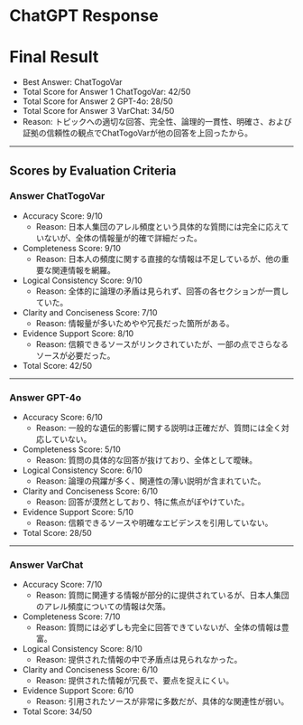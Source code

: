 # ChatGPT Response

# Final Result

- Best Answer: ChatTogoVar
- Total Score for Answer 1 ChatTogoVar: 42/50
- Total Score for Answer 2 GPT-4o: 28/50
- Total Score for Answer 3 VarChat: 34/50
- Reason: トピックへの適切な回答、完全性、論理的一貫性、明確さ、および証拠の信頼性の観点でChatTogoVarが他の回答を上回ったから。

---

## Scores by Evaluation Criteria

### Answer ChatTogoVar
- Accuracy Score: 9/10  
  - Reason: 日本人集団のアレル頻度という具体的な質問には完全に応えていないが、全体の情報量が的確で詳細だった。
- Completeness Score: 9/10  
  - Reason: 日本人の頻度に関する直接的な情報は不足しているが、他の重要な関連情報を網羅。
- Logical Consistency Score: 9/10  
  - Reason: 全体的に論理の矛盾は見られず、回答の各セクションが一貫していた。
- Clarity and Conciseness Score: 7/10  
  - Reason: 情報量が多いためやや冗長だった箇所がある。
- Evidence Support Score: 8/10  
  - Reason: 信頼できるソースがリンクされていたが、一部の点でさらなるソースが必要だった。
- Total Score: 42/50

---

### Answer GPT-4o
- Accuracy Score: 6/10  
  - Reason: 一般的な遺伝的影響に関する説明は正確だが、質問には全く対応していない。
- Completeness Score: 5/10  
  - Reason: 質問の具体的な回答が抜けており、全体として曖昧。
- Logical Consistency Score: 6/10  
  - Reason: 論理の飛躍が多く、関連性の薄い説明が含まれていた。
- Clarity and Conciseness Score: 6/10  
  - Reason: 回答が漠然としており、特に焦点がぼやけていた。
- Evidence Support Score: 5/10  
  - Reason: 信頼できるソースや明確なエビデンスを引用していない。
- Total Score: 28/50

---

### Answer VarChat
- Accuracy Score: 7/10  
  - Reason: 質問に関連する情報が部分的に提供されているが、日本人集団のアレル頻度についての情報は欠落。
- Completeness Score: 7/10  
  - Reason: 質問には必ずしも完全に回答できていないが、全体の情報は豊富。
- Logical Consistency Score: 8/10  
  - Reason: 提供された情報の中で矛盾点は見られなかった。
- Clarity and Conciseness Score: 6/10  
  - Reason: 提供された情報が冗長で、要点を捉えにくい。
- Evidence Support Score: 6/10  
  - Reason: 引用されたソースが非常に多数だが、具体的な関連性が弱い。
- Total Score: 34/50  
